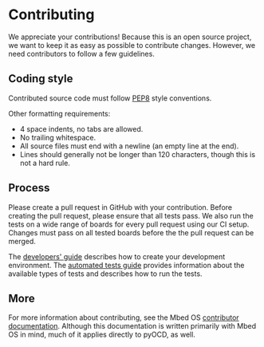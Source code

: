 Contributing
============

We appreciate your contributions! Because this is an open source project, we want to keep it as easy
as possible to contribute changes. However, we need contributors to follow a few guidelines.


## Coding style

Contributed source code must follow [PEP8](https://www.python.org/dev/peps/pep-0008/) style
conventions.

Other formatting requirements:
- 4 space indents, no tabs are allowed.
- No trailing whitespace.
- All source files must end with a newline (an empty line at the end).
- Lines should generally not be longer than 120 characters, though this is not a hard rule.


## Process

Please create a pull request in GitHub with your contribution. Before creating the pull request,
please ensure that all tests pass. We also run the tests on a wide range of boards for every pull
request using our CI setup. Changes must pass on all tested boards before the the pull request can
be merged.

The [developers' guide](docs/developers_guide.md) describes how to create your development
environment. The [automated tests guide](docs/automated_tests.md) provides information about the
available types of tests and describes how to run the tests.


## More

For more information about contributing, see the Mbed OS [contributor
documentation](http://os.mbed.com/contributing). Although this documentation is written primarily
with Mbed OS in mind, much of it applies directly to pyOCD, as well.
